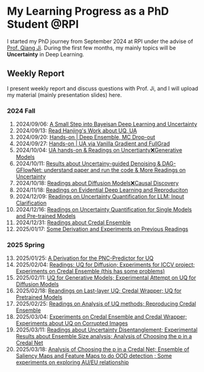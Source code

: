 # My Learning Progress as a PhD Student @RPI
I started my PhD journey from September 2024 at RPI under the advise of [Prof. Qiang Ji](https://scholar.google.com/citations?user=vAXmpVIAAAAJ&hl=en). During the first few months, my mainly topics will be **Uncertainty** in Deep Learning.
## Weekly Report
I present weekly report and discuss questions with Prof. Ji, and I will upload my material (mainly presentation slides) here.

### 2024 Fall
1. 2024/09/06: [A Small Step into Bayeisan Deep Learning and Uncertainty](https://wma17.github.io//Weekly-Report/Weekly%20Report%2C%2020240906.pdf)
2. 2024/09/13: [Read Hanjing's Work about UQ, UA](https://wma17.github.io//Weekly-Report/Weekly%20Report%2C%2020240913.pdf)
3. 2024/09/20: [Hands-on | Deep Ensemble, MC Drop-out](https://wma17.github.io//Weekly-Report/Weekly%20Report%2C%2020240920(not%20complete).pdf)
4. 2024/09/27: [Hands-on | UA via Vanilla Gradient and FullGrad](https://wma17.github.io//Weekly-Report/Weekly%20Report%2C%2020240927%20(not%20complete).pdf)
5. 2024/10/04: [UA hands-on & Readings on Uncertianty❌Generative Models](https://wma17.github.io//Weekly-Report/Weekly%20Report%2C%2020241004.md)
6. 2024/10/11: [Results about Uncertainy-guided Denoising & DAG-GFlowNet: understand paper and run the code & More Readings on Uncertainty](https://wma17.github.io/Weekly-Report/Weekly%20Report%2C%2020241011.pdf)
7. 2024/10/18: [Readings about Diffusion Models❌Causal Discovery](https://wma17.github.io/Weekly-Report/Weekly%20Report%2C%2020241018.pdf)
8. 2024/11/18: [Readings on Evidential Deep Learning and Reproduciton](https://wma17.github.io/Weekly-Report/Weekly%20Report%2C%2020241118.pdf)
9. 2024/12/09: [Readings on Uncertainty Quantification for LLM: Input Clarification](https://wma17.github.io/Weekly-Report/Weekly%20Report%2C%2020241209.pdf)
10. 2024/12/16: [Readings on Uncertainty Quantification for Single Models and Pre-trained Models](https://wma17.github.io/Weekly-Report/Weekly%20Report%2C%2020241216.pdf)
11. 2024/12/31: [Readings about Credal Ensemble](https://wma17.github.io/Weekly-Report/Weekly%20Report%2C%2020241231.pdf)
12. 2025/01/17: [Some Derivation and Experiments on Previous Readings](https://wma17.github.io/Weekly-Report/Weekly%20Report%2C%2020250117.pdf)

### 2025 Spring
13. 2025/01/25: [A Derivation for the PNC-Predictor for UQ](https://wma17.github.io/Weekly-Report/Weekly%20Report%2C%2020250125.pdf)
14. 2025/02/04: [Readings: UQ for Diffusion; Experiments for ICCV project; Experiments on Credal Ensemble (this has some problems)](https://wma17.github.io/Weekly-Report/Weekly%20Report%2C%2020250204.pdf)
15. 2025/02/11: [UQ for Generative Models; Experimental Attempt on UQ for Diffusion Models](https://wma17.github.io/Weekly-Report/Weekly%20Report%2C%2020250211.pdf)
16. 2025/02/18: [Reandings on Last-layer UQ; Credal Wrapper; UQ for Pretrained Models](https://wma17.github.io/Weekly-Report/Weekly%20Report%2C%2020250218.pdf)
17. 2025/02/25: [Readings on Analysis of UQ methods; Reproducing Credal Ensemble](https://wma17.github.io/Weekly-Report/Weekly%20Report%2C%2020250225.pdf)
18. 2025/03/04: [Experiments on Credal Ensemble and Credal Wrapper; Experiments about UQ on Corrupted Images ](https://wma17.github.io/Weekly-Report/Weekly%20Report%2C%2020250304.pdf)
19. 2025/03/11: [Readings about Uncertainty Disentanglement; Experimental Results about Ensemble Size analysis; Analysis of Choosing the p in a Credal Net](https://wma17.github.io/Weekly-Report/Weekly%20Report%2C%2020250311.pdf)
20. 2025/03/18: [Analysis of Choosing the p in a Credal Net; Ensemble of Saliency Maps and Feature Maps to do OOD detection ; Some experiments on exploring AU/EU relationship](https://wma17.github.io/Weekly-Report/Weekly%20Report%2C%2020250318.pdf)

